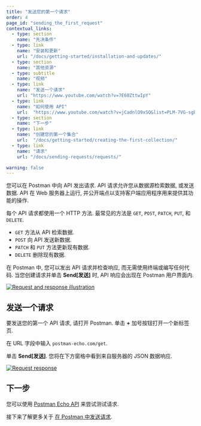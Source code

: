 ```yaml
---
title: "发送您的第一个请求"
order: 4
page_id: "sending_the_first_request"
contextual_links:
  - type: section
    name: "先决条件"
  - type: link
    name: "安装和更新"
    url: "/docs/getting-started/installation-and-updates/"
  - type: section
    name: "其他资源"
  - type: subtitle
    name: "视频"
  - type: link
    name: "发送一个请求"
    url: "https://www.youtube.com/watch?v=7E60ZttwIpY"
  - type: link
    name: "如何使用 API"
    url:  "https://www.youtube.com/watch?v=jCadnlO9xSQ&list=PLM-7VG-sgbtBBnWb2Jc5kufgtWYEmiMAw"
  - type: section
    name: "下一步"
  - type: link
    name: "创建您的第一个集合"
    url:  "/docs/getting-started/creating-the-first-collection/"
  - type: link
    name: "请求"
    url: "/docs/sending-requests/requests/"

warning: false
---
```


您可以在 Postman 中向 API 发出请求. API 请求允许您从数据源检索数据, 或发送数据. API 在 Web 服务器上运行, 并公开端点以支持客户端应用程序用来提供其功能的操作.

每个 API 请求都使用一个 HTTP 方法. 最常见的方法是 `GET`, `POST`, `PATCH`, `PUT`, 和 `DELETE`.

* `GET` 方法从 API 检索数据.
* `POST` 向 API 发送新数据.
* `PATCH` 和 `PUT` 方法更新现有数据.
* `DELETE` 删除现有数据.

在 Postman 中, 您可以发出 API 请求并检查响应, 而无需使用终端或编写任何代码. 当您创建请求并单击 **Send[发送]** 时, API 响应会出现在 Postman 用户界面内.

[![Request and response illustration](https://assets.postman.com/postman-docs/anatomy-of-a-request-v8.jpg)](https://assets.postman.com/postman-docs/anatomy-of-a-request-v8.jpg)

## 发送一个请求

要发送您的第一个 API 请求, 请打开 Postman. 单击 __+__ 加号按钮打开一个新标签页.

在 URL 字段中输入 `postman-echo.com/get`.

单击 **Send[发送]**. 您将在下方窗格中看到来自服务器的 JSON 数据响应.

[![Request response](https://assets.postman.com/postman-docs/first-request-sent-v8.jpg)](https://assets.postman.com/postman-docs/first-request-sent-v8.jpg)

## 下一步

您可以使用 [Postman Echo API](https://docs.postman-echo.com/) 来尝试测试请求.

接下来了解更多关于 [在 Postman 中发送请求](/docs/sending-requests/requests/).